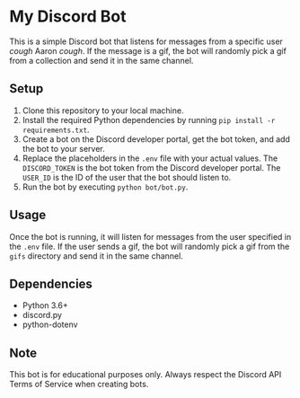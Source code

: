 # My Discord Bot

This is a simple Discord bot that listens for messages from a specific user *cough* Aaron *cough*. If the message is a gif, the bot will randomly pick a gif from a collection and send it in the same channel.

## Setup

1. Clone this repository to your local machine.
2. Install the required Python dependencies by running `pip install -r requirements.txt`.
3. Create a bot on the Discord developer portal, get the bot token, and add the bot to your server.
4. Replace the placeholders in the `.env` file with your actual values. The `DISCORD_TOKEN` is the bot token from the Discord developer portal. The `USER_ID` is the ID of the user that the bot should listen to.
5. Run the bot by executing `python bot/bot.py`.

## Usage

Once the bot is running, it will listen for messages from the user specified in the `.env` file. If the user sends a gif, the bot will randomly pick a gif from the `gifs` directory and send it in the same channel.

## Dependencies

- Python 3.6+
- discord.py
- python-dotenv

## Note

This bot is for educational purposes only. Always respect the Discord API Terms of Service when creating bots.